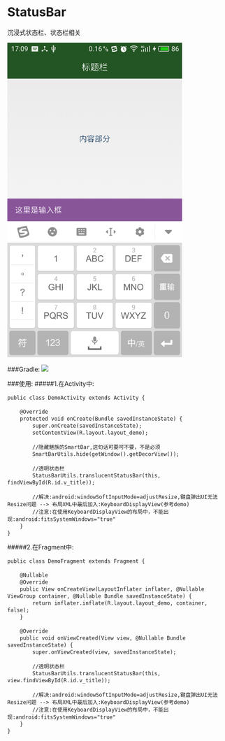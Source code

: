 # StatusBar
沉浸式状态栏、状态栏相关

<img width="400" height="720" src="https://github.com/766770719/Resources/blob/master/StatusBar/statusbar.png" />

###Gradle:
[![](https://jitpack.io/v/766770719/StatusBar.svg)](https://jitpack.io/#766770719/StatusBar)

###使用:
#####1.在Activity中:
```
public class DemoActivity extends Activity {

    @Override
    protected void onCreate(Bundle savedInstanceState) {
        super.onCreate(savedInstanceState);
        setContentView(R.layout.layout_demo);

        //隐藏魅族的SmartBar,这句话可要可不要，不是必须
        SmartBarUtils.hide(getWindow().getDecorView());

        //透明状态栏
        StatusBarUtils.translucentStatusBar(this, findViewById(R.id.v_title));

        //解决:android:windowSoftInputMode=adjustResize,键盘弹出UI无法Resize问题 --> 布局XML中最后加入:KeyboardDisplayView(参考demo)
        //注意:在使用KeyboardDisplayView的布局中，不能出现:android:fitsSystemWindows="true"
    }
}
```

#####2.在Fragment中:
```
public class DemoFragment extends Fragment {

    @Nullable
    @Override
    public View onCreateView(LayoutInflater inflater, @Nullable ViewGroup container, @Nullable Bundle savedInstanceState) {
        return inflater.inflate(R.layout.layout_demo, container, false);
    }

    @Override
    public void onViewCreated(View view, @Nullable Bundle savedInstanceState) {
        super.onViewCreated(view, savedInstanceState);

        //透明状态栏
        StatusBarUtils.translucentStatusBar(this, view.findViewById(R.id.v_title));

        //解决:android:windowSoftInputMode=adjustResize,键盘弹出UI无法Resize问题 --> 布局XML中最后加入:KeyboardDisplayView(参考demo)
        //注意:在使用KeyboardDisplayView的布局中，不能出现:android:fitsSystemWindows="true"
    }
}
```
